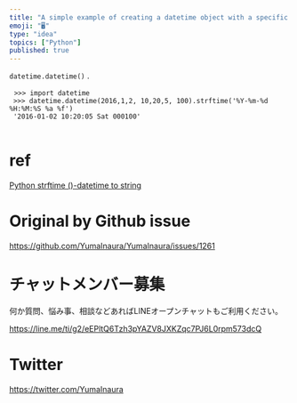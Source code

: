 ```yaml
---
title: "A simple example of creating a datetime object with a specific date / "
emoji: "🖥"
type: "idea"
topics: ["Python"]
published: true
---
```


<p> <code>datetime.datetime()</code> . </p>

<pre> <code class="py">&gt;&gt;&gt; import datetime 
 &gt;&gt;&gt; datetime.datetime(2016,1,2, 10,20,5, 100).strftime(&#39;%Y-%m-%d %H:%M:%S %a %f&#39;) 
 &#39;2016-01-02 10:20:05 Sat 000100&#39; 
</code> </pre>

<h1> ref </h1>

<p> <a href="https://www.programiz.com/python-programming/datetime/strftime">Python strftime ()-datetime to string</a> </p>


# Original by Github issue

https://github.com/YumaInaura/YumaInaura/issues/1261








<!-- Update From Qiita API -->

# チャットメンバー募集


何か質問、悩み事、相談などあればLINEオープンチャットもご利用ください。

https://line.me/ti/g2/eEPltQ6Tzh3pYAZV8JXKZqc7PJ6L0rpm573dcQ





# Twitter


https://twitter.com/YumaInaura


<!-- Update From Qiita API -->


